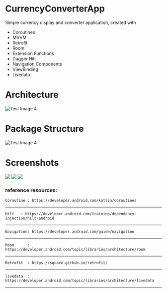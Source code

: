 # CurrencyConverterApp
Simple currency display and converter application, created with

- Coroutines
- MVVM
- Retrofit
- Room
- Extension Functions
- Dagger Hilt
- Navigation Components
- ViewBinding
- Livedata
  

# Architecture

![Test Image 4](https://developer.android.com/topic/libraries/architecture/images/final-architecture.png)



# Package Structure

![Test Image 4](https://github.com/OmarAlyy/CurrencyConverterApp/blob/main/readme-images/project_structure.PNG)



# Screenshots
![](https://github.com/OmarAlyy/CurrencyConverterApp/blob/main/readme-images/Screenshot_1624102964.png)
![](https://github.com/OmarAlyy/CurrencyConverterApp/blob/main/readme-images/Screenshot_1624102972.png)
![](https://github.com/OmarAlyy/CurrencyConverterApp/blob/main/readme-images/Screenshot_1624103006.png)


    
### reference resources:


    Coroutine : https://developer.android.com/kotlin/coroutines
***

    Hilt   : https://developer.android.com/training/dependency-injection/hilt-android
***
    Navigation: https://developer.android.com/guide/navigation
***
    Room      : https://developer.android.com/topic/libraries/architecture/room
***
    Retrofit  : https://square.github.io/retrofit/
***
    livedata  : https://developer.android.com/topic/libraries/architecture/livedata
***


